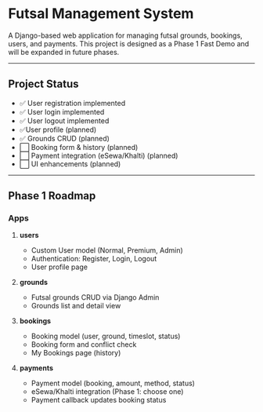 # Futsal Management System

A Django-based web application for managing futsal grounds, bookings, users, and payments. This project is designed as a Phase 1 Fast Demo and will be expanded in future phases.

---

## Project Status

- ✅ User registration implemented  
- ✅ User login implemented  
- ✅ User logout implemented  
- ✅User profile (planned)  
- ✅ Grounds CRUD (planned)  
- ⬜ Booking form & history (planned)  
- ⬜ Payment integration (eSewa/Khalti) (planned)  
- ⬜ UI enhancements (planned)  

---

## Phase 1 Roadmap

### Apps

1. **users**  
   - Custom User model (Normal, Premium, Admin)  
   - Authentication: Register, Login, Logout  
   - User profile page  

2. **grounds**  
   - Futsal grounds CRUD via Django Admin  
   - Grounds list and detail view  

3. **bookings**  
   - Booking model (user, ground, timeslot, status)  
   - Booking form and conflict check  
   - My Bookings page (history)  

4. **payments**  
   - Payment model (booking, amount, method, status)  
   - eSewa/Khalti integration (Phase 1: choose one)  
   - Payment callback updates booking status  



